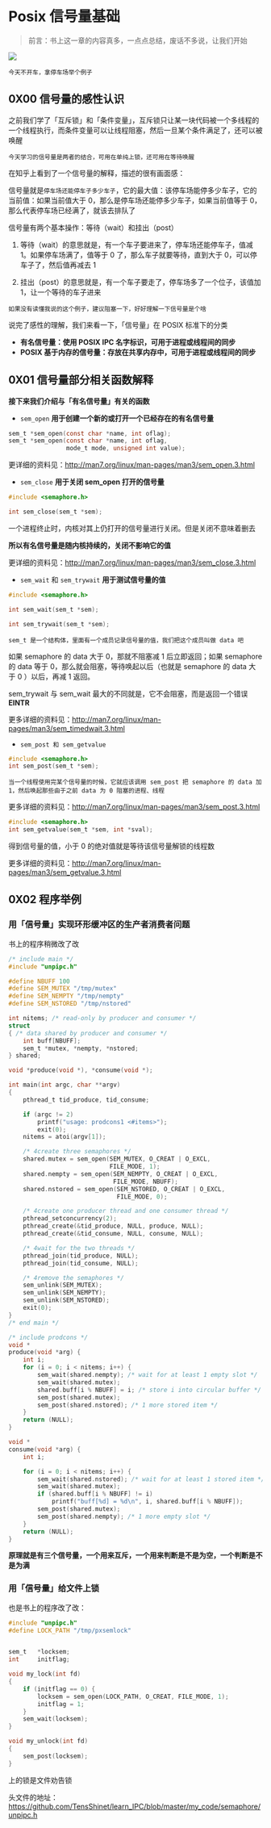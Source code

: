 # Posix 信号量基础



> 前言：书上这一章的内容真多，一点点总结，废话不多说，让我们开始





![](http://nobathroomneeded.files.wordpress.com/2009/08/initial-d.jpg)



`今天不开车，拿停车场举个例子`



## 0X00 信号量的感性认识



之前我们学了「互斥锁」和「条件变量」，互斥锁只让某一块代码被一个多线程的一个线程执行，而条件变量可以让线程阻塞，然后一旦某个条件满足了，还可以被唤醒



`今天学习的信号量是两者的结合，可用在单纯上锁，还可用在等待唤醒`



在知乎上看到了一个信号量的解释，描述的很有画面感：



信号量就是`停车场还能停车子多少车子`，它的最大值：该停车场能停多少车子，它的当前值：如果当前值大于 0，那么是停车场还能停多少车子，如果当前值等于 0，那么代表停车场已经满了，就该去排队了



信号量有两个基本操作：等待（wait）和挂出（post）



1) 等待（wait）的意思就是，有一个车子要进来了，停车场还能停车子，值减 1。如果停车场满了，值等于 0 了，那么车子就要等待，直到大于 0，可以停车子了，然后值再减去 1



2) 挂出（post）的意思就是，有一个车子要走了，停车场多了一个位子，该值加 1，让一个等待的车子进来



`如果没有读懂我说的这个例子，建议阻塞一下，好好理解一下信号量是个啥`



说完了感性的理解，我们来看一下，「信号量」在 POSIX 标准下的分类



+ **有名信号量：使用 POSIX IPC 名字标识，可用于进程或线程间的同步**
+ **POSIX 基于内存的信号量：存放在共享内存中，可用于进程或线程间的同步**





## 0X01 信号量部分相关函数解释



**接下来我们介绍与「有名信号量」有关的函数**



+ `sem_open`  **用于创建一个新的或打开一个已经存在的有名信号量**



```c
sem_t *sem_open(const char *name, int oflag);
sem_t *sem_open(const char *name, int oflag,
                mode_t mode, unsigned int value);
```



更详细的资料见：http://man7.org/linux/man-pages/man3/sem_open.3.html



+ `sem_close` **用于关闭 sem_open 打开的信号量**



```c
#include <semaphore.h>

int sem_close(sem_t *sem);
```



一个进程终止时，内核对其上仍打开的信号量进行关闭。但是关闭不意味着删去



**所以有名信号量是随内核持续的，关闭不影响它的值**



更详细的资料见：http://man7.org/linux/man-pages/man3/sem_close.3.html





+ `sem_wait` 和 `sem_trywait` **用于测试信号量的值**



```c
#include <semaphore.h>

int sem_wait(sem_t *sem);

int sem_trywait(sem_t *sem);
```



`sem_t 是一个结构体，里面有一个成员记录信号量的值，我们把这个成员叫做 data 吧`



如果 semaphore 的 data 大于 0，那就不阻塞减 1 后立即返回；如果 semaphore 的 data  等于 0，那么就会阻塞，等待唤起以后（也就是 semaphore 的 data 大于 0 ）以后，再减 1 返回。



sem_trywait 与 sem_wait 最大的不同就是，它不会阻塞，而是返回一个错误 **EINTR**



更多详细的资料见：http://man7.org/linux/man-pages/man3/sem_timedwait.3.html



+ `sem_post 和 sem_getvalue` 



```c
#include <semaphore.h>
int sem_post(sem_t *sem);
```



`当一个线程使用完某个信号量的时候，它就应该调用 sem_post 把 semaphore 的 data 加 1，然后唤起那些由于之前 data 为 0 阻塞的进程、线程`



更多详细的资料见：http://man7.org/linux/man-pages/man3/sem_post.3.html



```c
#include <semaphore.h>
int sem_getvalue(sem_t *sem, int *sval);
```



得到信号量的值，小于 0 的绝对值就是等待该信号量解锁的线程数



更多详细的资料见：http://man7.org/linux/man-pages/man3/sem_getvalue.3.html

 



## 0X02 程序举例







### 用「信号量」实现环形缓冲区的生产者消费者问题



书上的程序稍微改了改



```c
/* include main */
#include "unpipc.h"

#define NBUFF 100
#define SEM_MUTEX "/tmp/mutex"
#define SEM_NEMPTY "/tmp/nempty"
#define SEM_NSTORED "/tmp/nstored"

int nitems; /* read-only by producer and consumer */
struct
{ /* data shared by producer and consumer */
    int buff[NBUFF];
    sem_t *mutex, *nempty, *nstored;
} shared;

void *produce(void *), *consume(void *);

int main(int argc, char **argv)
{
    pthread_t tid_produce, tid_consume;

    if (argc != 2)
        printf("usage: prodcons1 <#items>");
        exit(0);
    nitems = atoi(argv[1]);

    /* 4create three semaphores */
    shared.mutex = sem_open(SEM_MUTEX, O_CREAT | O_EXCL,
                            FILE_MODE, 1);
    shared.nempty = sem_open(SEM_NEMPTY, O_CREAT | O_EXCL,
                             FILE_MODE, NBUFF);
    shared.nstored = sem_open(SEM_NSTORED, O_CREAT | O_EXCL,
                              FILE_MODE, 0);

    /* 4create one producer thread and one consumer thread */
    pthread_setconcurrency(2);
    pthread_create(&tid_produce, NULL, produce, NULL);
    pthread_create(&tid_consume, NULL, consume, NULL);

    /* 4wait for the two threads */
    pthread_join(tid_produce, NULL);
    pthread_join(tid_consume, NULL);

    /* 4remove the semaphores */
    sem_unlink(SEM_MUTEX);
    sem_unlink(SEM_NEMPTY);
    sem_unlink(SEM_NSTORED);
    exit(0);
}
/* end main */

/* include prodcons */
void *
produce(void *arg) {
    int i;
    for (i = 0; i < nitems; i++) {
        sem_wait(shared.nempty); /* wait for at least 1 empty slot */
        sem_wait(shared.mutex);
        shared.buff[i % NBUFF] = i; /* store i into circular buffer */
        sem_post(shared.mutex);
        sem_post(shared.nstored); /* 1 more stored item */
    }
    return (NULL);
}

void *
consume(void *arg) {
    int i;

    for (i = 0; i < nitems; i++) {
        sem_wait(shared.nstored); /* wait for at least 1 stored item */
        sem_wait(shared.mutex);
        if (shared.buff[i % NBUFF] != i)
            printf("buff[%d] = %d\n", i, shared.buff[i % NBUFF]);
        sem_post(shared.mutex);
        sem_post(shared.nempty); /* 1 more empty slot */
    }
    return (NULL);
}
```



**原理就是有三个信号量，一个用来互斥，一个用来判断是不是为空，一个判断是不是为满**



### 用「信号量」给文件上锁



也是书上的程序改了改：



```c
#include "unpipc.h"
#define LOCK_PATH "/tmp/pxsemlock"


sem_t	*locksem;
int		initflag;

void my_lock(int fd)
{
	if (initflag == 0) {
		locksem = sem_open(LOCK_PATH, O_CREAT, FILE_MODE, 1);
		initflag = 1;
	}
	sem_wait(locksem);
}

void my_unlock(int fd)
{
	sem_post(locksem);
}

```



上的锁是文件劝告锁



头文件的地址：https://github.com/TensShinet/learn_IPC/blob/master/my_code/semaphore/unpipc.h















